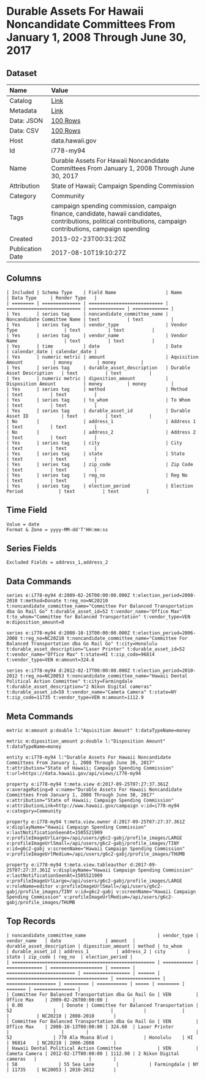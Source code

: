# Durable Assets For Hawaii Noncandidate Committees From January 1, 2008 Through June 30, 2017

## Dataset

| Name | Value |
| :--- | :---- |
| Catalog | [Link](https://catalog.data.gov/dataset/durable-assets-for-hawaii-noncandidate-committees-from-january-1-2008-through-november-4-2) |
| Metadata | [Link](https://data.hawaii.gov/api/views/i778-my94) |
| Data: JSON | [100 Rows](https://data.hawaii.gov/api/views/i778-my94/rows.json?max_rows=100) |
| Data: CSV | [100 Rows](https://data.hawaii.gov/api/views/i778-my94/rows.csv?max_rows=100) |
| Host | data.hawaii.gov |
| Id | i778-my94 |
| Name | Durable Assets For Hawaii Noncandidate Committees From January 1, 2008 Through June 30, 2017 |
| Attribution | State of Hawaii; Campaign Spending Commission |
| Category | Community |
| Tags | campaign spending commission, campaign finance, candidate, hawaii candidates, contributions, political contributions, campaign contributions, campaign spending |
| Created | 2013-02-23T00:31:20Z |
| Publication Date | 2017-08-10T19:10:27Z |

## Columns

```ls
| Included | Schema Type    | Field Name                  | Name                        | Data Type     | Render Type   |
| ======== | ============== | =========================== | =========================== | ============= | ============= |
| Yes      | series tag     | noncandidate_committee_name | Noncandidate Committee Name | text          | text          |
| Yes      | series tag     | vendor_type                 | Vendor Type                 | text          | text          |
| Yes      | series tag     | vendor_name                 | Vendor Name                 | text          | text          |
| Yes      | time           | date                        | Date                        | calendar_date | calendar_date |
| Yes      | numeric metric | amount                      | Aquisition Amount           | money         | money         |
| Yes      | series tag     | durable_asset_description   | Durable Asset Description   | text          | text          |
| Yes      | numeric metric | diposition_amount           | Disposition Amount          | money         | money         |
| Yes      | series tag     | method                      | Method                      | text          | text          |
| Yes      | series tag     | to_whom                     | To Whom                     | text          | text          |
| Yes      | series tag     | durable_asset_id            | Durable Asset ID            | text          | text          |
| No       |                | address_1                   | Address 1                   | text          | text          |
| No       |                | address_2                   | Address 2                   | text          | text          |
| Yes      | series tag     | city                        | City                        | text          | text          |
| Yes      | series tag     | state                       | State                       | text          | text          |
| Yes      | series tag     | zip_code                    | Zip Code                    | text          | text          |
| Yes      | series tag     | reg_no                      | Reg No                      | text          | text          |
| Yes      | series tag     | election_period             | Election Period             | text          | text          |
```

## Time Field

```ls
Value = date
Format & Zone = yyyy-MM-dd'T'HH:mm:ss
```

## Series Fields

```ls
Excluded Fields = address_1,address_2
```

## Data Commands

```ls
series e:i778-my94 d:2009-02-26T00:00:00.000Z t:election_period=2008-2010 t:method=Donate t:reg_no=NC20210 t:noncandidate_committee_name="Committee For Balanced Transportation dba Go Rail Go" t:durable_asset_id=52 t:vendor_name="Office Max" t:to_whom="Committee for Balanced Transportation" t:vendor_type=VEN m:diposition_amount=0

series e:i778-my94 d:2008-10-13T00:00:00.000Z t:election_period=2006-2008 t:reg_no=NC20210 t:noncandidate_committee_name="Committee For Balanced Transportation dba Go Rail Go" t:city=Honolulu t:durable_asset_description="Laser Printer" t:durable_asset_id=52 t:vendor_name="Office Max" t:state=HI t:zip_code=96814 t:vendor_type=VEN m:amount=324.6

series e:i778-my94 d:2012-02-17T00:00:00.000Z t:election_period=2010-2012 t:reg_no=NC20053 t:noncandidate_committee_name="Hawaii Dental Political Action Committee" t:city=Farmingdale t:durable_asset_description="2 Nikon Digital cameras" t:durable_asset_id=58 t:vendor_name="Cameta Camera" t:state=NY t:zip_code=11735 t:vendor_type=VEN m:amount=1112.9
```

## Meta Commands

```ls
metric m:amount p:double l:"Aquisition Amount" t:dataTypeName=money

metric m:diposition_amount p:double l:"Disposition Amount" t:dataTypeName=money

entity e:i778-my94 l:"Durable Assets For Hawaii Noncandidate Committees From January 1, 2008 Through June 30, 2017" t:attribution="State of Hawaii; Campaign Spending Commission" t:url=https://data.hawaii.gov/api/views/i778-my94

property e:i778-my94 t:meta.view d:2017-09-25T07:27:37.361Z v:averageRating=0 v:name="Durable Assets For Hawaii Noncandidate Committees From January 1, 2008 Through June 30, 2017" v:attribution="State of Hawaii; Campaign Spending Commission" v:attributionLink=http://www.hawaii.gov/campaign v:id=i778-my94 v:category=Community

property e:i778-my94 t:meta.view.owner d:2017-09-25T07:27:37.361Z v:displayName="Hawaii Campaign Spending Commission" v:lastNotificationSeenAt=1505521909 v:profileImageUrlLarge=/api/users/g6c2-gabj/profile_images/LARGE v:profileImageUrlSmall=/api/users/g6c2-gabj/profile_images/TINY v:id=g6c2-gabj v:screenName="Hawaii Campaign Spending Commission" v:profileImageUrlMedium=/api/users/g6c2-gabj/profile_images/THUMB

property e:i778-my94 t:meta.view.tableauthor d:2017-09-25T07:27:37.361Z v:displayName="Hawaii Campaign Spending Commission" v:lastNotificationSeenAt=1505521909 v:profileImageUrlLarge=/api/users/g6c2-gabj/profile_images/LARGE v:roleName=editor v:profileImageUrlSmall=/api/users/g6c2-gabj/profile_images/TINY v:id=g6c2-gabj v:screenName="Hawaii Campaign Spending Commission" v:profileImageUrlMedium=/api/users/g6c2-gabj/profile_images/THUMB
```

## Top Records

```ls
| noncandidate_committee_name                          | vendor_type | vendor_name   | date                | amount  | durable_asset_description | diposition_amount | method | to_whom                               | durable_asset_id | address_1          | address_2 | city        | state | zip_code | reg_no  | election_period | 
| ==================================================== | =========== | ============= | =================== | ======= | ========================= | ================= | ====== | ===================================== | ================ | ================== | ========= | =========== | ===== | ======== | ======= | =============== | 
| Committee For Balanced Transportation dba Go Rail Go | VEN         | Office Max    | 2009-02-26T00:00:00 |         |                           | 0.00              | Donate | Committee for Balanced Transportation | 52               |                    |           |             |       |          | NC20210 | 2008-2010       | 
| Committee For Balanced Transportation dba Go Rail Go | VEN         | Office Max    | 2008-10-13T00:00:00 | 324.60  | Laser Printer             |                   |        |                                       | 52               | 770 Ala Moana Blvd |           | Honolulu    | HI    | 96814    | NC20210 | 2006-2008       | 
| Hawaii Dental Political Action Committee             | VEN         | Cameta Camera | 2012-02-17T00:00:00 | 1112.90 | 2 Nikon Digital cameras   |                   |        |                                       | 58               | 55 Sea Lane        |           | Farmingdale | NY    | 11735    | NC20053 | 2010-2012       | 
```